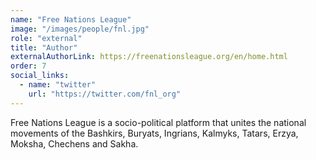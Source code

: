 ```yaml
---
name: "Free Nations League"
image: "/images/people/fnl.jpg"
role: "external"
title: "Author"
externalAuthorLink: https://freenationsleague.org/en/home.html
order: 7
social_links:
  - name: "twitter"
    url: "https://twitter.com/fnl_org"
---
```

Free Nations League is a socio-political platform that unites the national movements of the Bashkirs, Buryats, Ingrians, Kalmyks, Tatars, Erzya, Moksha, Chechens and Sakha.